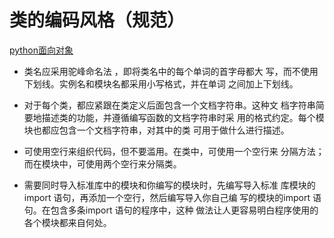# 类的编码风格（规范）

[python面向对象](../basics/8_oop_3.py)

- 类名应采用驼峰命名法 ，即将类名中的每个单词的首字母都大 写，而不使用下划线。实例名和模块名都采用小写格式，并在单词 之间加上下划线。

- 对于每个类，都应紧跟在类定义后面包含一个文档字符串。这种文 档字符串简要地描述类的功能，并遵循编写函数的文档字符串时采 用的格式约定。每个模块也都应包含一个文档字符串，对其中的类 可用于做什么进行描述。

- 可使用空行来组织代码，但不要滥用。在类中，可使用一个空行来 
分隔方法；而在模块中，可使用两个空行来分隔类。

- 需要同时导入标准库中的模块和你编写的模块时，先编写导入标准 库模块的import 语句，再添加一个空行，然后编写导入你自己编 写的模块的import 语句。在包含多条import 语句的程序中，这种 做法让人更容易明白程序使用的各个模块都来自何处。